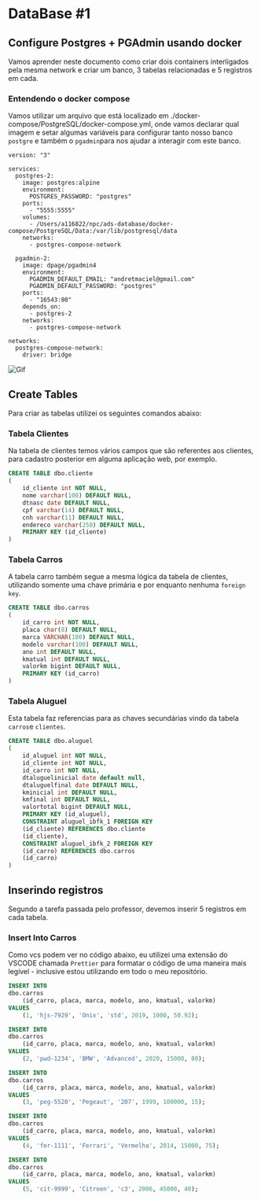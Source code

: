 # DataBase #1

## Configure Postgres + PGAdmin usando docker

Vamos aprender neste documento como criar dois containers interligados pela mesma network e criar um banco, 3 tabelas relacionadas e 5 registros em cada.

### Entendendo o docker compose

Vamos utilizar um arquivo que está localizado em ./docker-compose/PostgreSQL/docker-compose.yml, onde vamos declarar qual imagem e setar algumas variáveis para configurar tanto nosso banco `postgre` e também o `pgadmin`para nos ajudar a interagir com este banco.

```Docker
version: "3"

services:
  postgres-2:
    image: postgres:alpine
    environment:
      POSTGRES_PASSWORD: "postgres"
    ports:
      - "5555:5555"
    volumes:
      - /Users/a116822/npc/ads-database/docker-compose/PostgreSQL/Data:/var/lib/postgresql/data
    networks:
      - postgres-compose-network

  pgadmin-2:
    image: dpage/pgadmin4
    environment:
      PGADMIN_DEFAULT_EMAIL: "andretmaciel@gmail.com"
      PGADMIN_DEFAULT_PASSWORD: "postgres"
    ports:
      - "16543:80"
    depends_on:
      - postgres-2
    networks:
      - postgres-compose-network

networks:
  postgres-compose-network:
    driver: bridge

```

![Gif](../docs/imgs/postgres-docker.gif "Image Title")

## Create Tables

Para criar as tabelas utilizei os seguintes comandos abaixo:

### Tabela Clientes

Na tabela de clientes temos vários campos que são referentes aos clientes, para cadastro posterior em alguma aplicação web, por exemplo.

```sql
CREATE TABLE dbo.cliente
(
    id_cliente int NOT NULL,
    nome varchar(100) DEFAULT NULL,
    dtnasc date DEFAULT NULL,
    cpf varchar(14) DEFAULT NULL,
    cnh varchar(11) DEFAULT NULL,
    endereco varchar(250) DEFAULT NULL,
    PRIMARY KEY (id_cliente)
) 
```

### Tabela Carros

A tabela carro também segue a mesma lógica da tabela de clientes, utilizando somente uma chave primária e por enquanto nenhuma `foreign key`.

```SQL
CREATE TABLE dbo.carros
(
    id_carro int NOT NULL,
    placa char(8) DEFAULT NULL,
    marca VARCHAR(100) DEFAULT NULL,
    modelo varchar(100) DEFAULT NULL,
    ano int DEFAULT NULL,
    kmatual int DEFAULT NULL,
    valorkm bigint DEFAULT NULL,
    PRIMARY KEY (id_carro)
)
```

### Tabela Aluguel

Esta tabela faz referencias para as chaves secundárias vindo da tabela `carros`e `clientes`.

```sql
CREATE TABLE dbo.aluguel
(
    id_aluguel int NOT NULL,
    id_cliente int NOT NULL,
    id_carro int NOT NULL,
    dtaluguelinicial date default null,
    dtaluguelfinal date DEFAULT NULL,
    kminicial int DEFAULT NULL,
    kmfinal int DEFAULT NULL,
    valortotal bigint DEFAULT NULL,
    PRIMARY KEY (id_aluguel),
    CONSTRAINT aluguel_ibfk_1 FOREIGN KEY
    (id_cliente) REFERENCES dbo.cliente
    (id_cliente),
    CONSTRAINT aluguel_ibfk_2 FOREIGN KEY
    (id_carro) REFERENCES dbo.carros
    (id_carro)
)
```

## Inserindo registros

Segundo a tarefa passada pelo professor, devemos inserir 5 registros em cada tabela.

### Insert Into Carros

Como vcs podem ver no código abaixo, eu utilizei uma extensão do VSCODE chamada `Prettier` para formatar o código de uma maneira mais legível - inclusive estou utilizando em todo o meu repositório.

```sql
INSERT INTO 
dbo.carros
    (id_carro, placa, marca, modelo, ano, kmatual, valorkm)
VALUES
    (1, 'hjs-7929', 'Onix', 'std', 2019, 1000, 50.92);

INSERT INTO 
dbo.carros
    (id_carro, placa, marca, modelo, ano, kmatual, valorkm)
VALUES
    (2, 'pwd-1234', 'BMW', 'Advanced', 2020, 15000, 80);

INSERT INTO 
dbo.carros
    (id_carro, placa, marca, modelo, ano, kmatual, valorkm)
VALUES
    (3, 'peg-5520', 'Pegeaut', '207', 1999, 100000, 15);

INSERT INTO 
dbo.carros
    (id_carro, placa, marca, modelo, ano, kmatual, valorkm)
VALUES
    (4, 'fer-1111', 'Ferrari', 'Vermelha', 2014, 15000, 75);

INSERT INTO 
dbo.carros
    (id_carro, placa, marca, modelo, ano, kmatual, valorkm)
VALUES
    (5, 'cit-9999', 'Citroen', 'c3', 2006, 45000, 40);
```